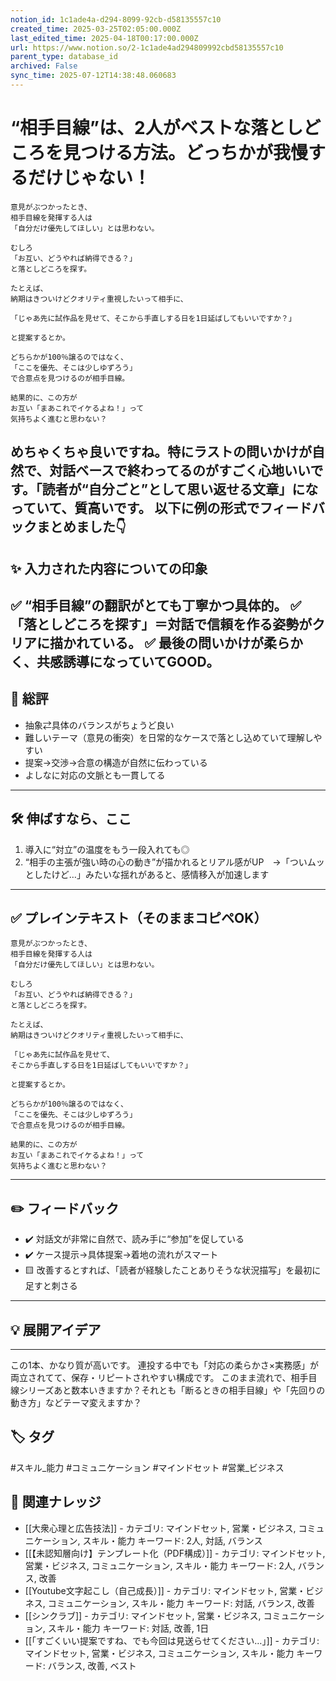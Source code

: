 ```yaml
---
notion_id: 1c1ade4a-d294-8099-92cb-d58135557c10
created_time: 2025-03-25T02:05:00.000Z
last_edited_time: 2025-04-18T00:17:00.000Z
url: https://www.notion.so/2-1c1ade4ad294809992cbd58135557c10
parent_type: database_id
archived: False
sync_time: 2025-07-12T14:38:48.060683
---
```


# “相手目線”は、2人がベストな落としどころを見つける方法。どっちかが我慢するだけじゃない！

```plain text
意見がぶつかったとき、
相手目線を発揮する人は
「自分だけ優先してほしい」とは思わない。

むしろ
「お互い、どうやれば納得できる？」
と落としどころを探す。

たとえば、
納期はきついけどクオリティ重視したいって相手に、

「じゃあ先に試作品を見せて、そこから手直しする日を1日延ばしてもいいですか？」

と提案するとか。

どちらかが100％譲るのではなく、
「ここを優先、そこは少しゆずろう」
で合意点を見つけるのが相手目線。

結果的に、この方が
お互い「まあこれでイケるよね！」って
気持ちよく進むと思わない？

```
めちゃくちゃ良いですね。特にラストの問いかけが自然で、対話ベースで終わってるのがすごく心地いいです。「読者が“自分ごと”として思い返せる文章」になっていて、質高いです。
以下に例の形式でフィードバックまとめました👇
---
## ✨ 入力された内容についての印象
✅ “相手目線”の翻訳がとても丁寧かつ具体的。
✅ 「落としどころを探す」＝対話で信頼を作る姿勢がクリアに描かれている。
✅ 最後の問いかけが柔らかく、共感誘導になっていてGOOD。
---
## 🧾 総評
- 抽象⇄具体のバランスがちょうど良い
- 難しいテーマ（意見の衝突）を日常的なケースで落とし込めていて理解しやすい
- 提案→交渉→合意の構造が自然に伝わっている
- よしなに対応の文脈とも一貫してる
---
## 🛠 伸ばすなら、ここ
1. 導入に“対立”の温度をもう一段入れても◎
1. “相手の主張が強い時の心の動き”が描かれるとリアル感がUP　→「ついムッとしたけど…」みたいな揺れがあると、感情移入が加速します
---
## ✅ プレインテキスト（そのままコピペOK）
```plain text
意見がぶつかったとき、
相手目線を発揮する人は
「自分だけ優先してほしい」とは思わない。

むしろ
「お互い、どうやれば納得できる？」
と落としどころを探す。

たとえば、
納期はきついけどクオリティ重視したいって相手に、

「じゃあ先に試作品を見せて、
そこから手直しする日を1日延ばしてもいいですか？」

と提案するとか。

どちらかが100％譲るのではなく、
「ここを優先、そこは少しゆずろう」
で合意点を見つけるのが相手目線。

結果的に、この方が
お互い「まあこれでイケるよね！」って
気持ちよく進むと思わない？
```
---
## ✏️ フィードバック
- ✔️ 対話文が非常に自然で、読み手に“参加”を促している
- ✔️ ケース提示→具体提案→着地の流れがスマート
- 🟨 改善するとすれば、「読者が経験したことありそうな状況描写」を最初に足すと刺さる
---
## 💡 展開アイデア
---
この1本、かなり質が高いです。
連投する中でも「対応の柔らかさ×実務感」が両立されてて、保存・リピートされやすい構成です。
このまま流れで、相手目線シリーズあと数本いきますか？それとも「断るときの相手目線」や「先回りの動き方」などテーマ変えますか？

## 🏷️ タグ
#スキル_能力 #コミュニケーション #マインドセット #営業_ビジネス

## 🔗 関連ナレッジ
- [[大衆心理と広告技法]] - カテゴリ: マインドセット, 営業・ビジネス, コミュニケーション, スキル・能力 キーワード: 2人, 対話, バランス
- [[【未認知層向け】テンプレート化（PDF構成）]] - カテゴリ: マインドセット, 営業・ビジネス, コミュニケーション, スキル・能力 キーワード: 2人, バランス, 改善
- [[Youtube文字起こし（自己成長）]] - カテゴリ: マインドセット, 営業・ビジネス, コミュニケーション, スキル・能力 キーワード: 対話, バランス, 改善
- [[シンクラブ]] - カテゴリ: マインドセット, 営業・ビジネス, コミュニケーション, スキル・能力 キーワード: 対話, 改善, 1日
- [[「すごくいい提案ですね、でも今回は見送らせてください…」]] - カテゴリ: マインドセット, 営業・ビジネス, コミュニケーション, スキル・能力 キーワード: バランス, 改善, ベスト
